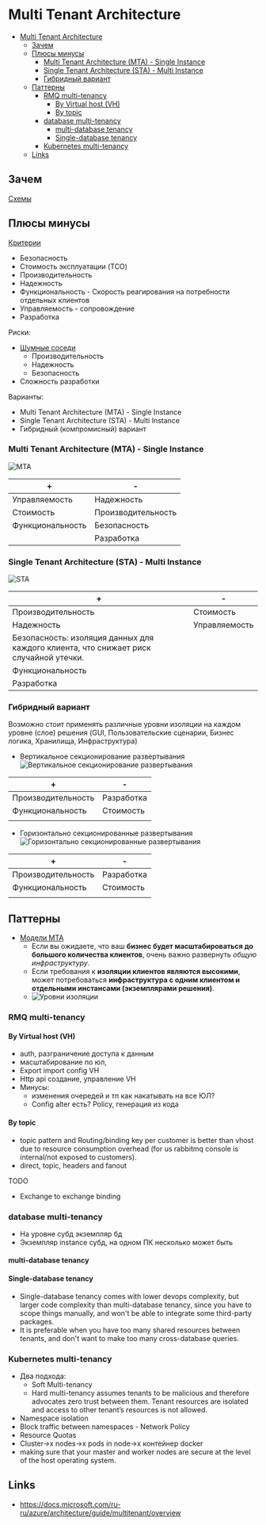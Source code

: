 # Multi Tenant Architecture

- [Multi Tenant Architecture](#multi-tenant-architecture)
	- [Зачем](#зачем)
	- [Плюсы минусы](#плюсы-минусы)
		- [Multi Tenant Architecture (MTA) - Single Instance](#multi-tenant-architecture-mta---single-instance)
		- [Single Tenant Architecture (STA) - Multi Instance](#single-tenant-architecture-sta---multi-instance)
		- [Гибридный вариант](#гибридный-вариант)
	- [Паттерны](#паттерны)
		- [RMQ multi-tenancy](#rmq-multi-tenancy)
			- [By Virtual host (VH)](#by-virtual-host-vh)
			- [By topic](#by-topic)
		- [database multi-tenancy](#database-multi-tenancy)
			- [multi-database tenancy](#multi-database-tenancy)
			- [Single-database tenancy](#single-database-tenancy)
		- [Kubernetes multi-tenancy](#kubernetes-multi-tenancy)
	- [Links](#links)

## Зачем

[Схемы](https://docs.google.com/document/d/1adNn0l5iUZFGiqMzqjup6f-DtkBPP4pnbDjRsP8M70E/edit?usp=sharing)

## Плюсы минусы

[Критерии](arch.criteria.md)

- Безопасность
- Стоимость эксплуатации (TCO)
- Производительность
- Надежность
- Функциональность - Скорость реагирования на потребности отдельных клиентов
- Управляемость - сопровождение
- Разработка

Риски:

- [Шумные соседи](https://docs.microsoft.com/ru-RU/azure/architecture/antipatterns/noisy-neighbor/noisy-neighbor)
  - Производительность
  - Надежность
  - Безопасность
- Сложность разработки

Варианты:

- Multi Tenant Architecture (MTA) - Single Instance
- Single Tenant Architecture (STA) - Multi Instance
- Гибридный (компромисный) вариант

### Multi Tenant Architecture (MTA) - Single Instance

![MTA](https://docs.microsoft.com/ru-RU/azure/architecture/guide/multitenant/considerations/media/tenancy-models/fully-multitenant-deployments.png)

| + | - |
| - | - |
| Управляемость | Надежность |
| Стоимость | Производительность  |
| Функциональность | Безопасность |
| | Разработка |

### Single Tenant Architecture (STA) - Multi Instance

![STA](https://docs.microsoft.com/ru-RU/azure/architecture/guide/multitenant/considerations/media/tenancy-models/automated-single-tenant-deployments.png)

| + | - |
| - | - |
| Производительность | Стоимость |
| Надежность | Управляемость |
| Безопасность: изоляция данных для каждого клиента, что снижает риск случайной утечки. | |
| Функциональность |  |
| Разработка | |

### Гибридный вариант

Возможно стоит применять различные уровни изоляции на каждом уровне (слое) решения (GUI, Пользовательские сценарии, Бизнес логика, Хранилища, Инфраструктура)

- Вертикальное секционирование развертывания
![Вертикальное секционирование развертывания](https://docs.microsoft.com/ru-RU/azure/architecture/guide/multitenant/considerations/media/tenancy-models/vertically-partitioned-deployments.png)

| + | - |
| - | - |
| Производительность | Разработка |
| Функциональность | Стоимость |
||  |

- Горизонтально секционированные развертывания
![Горизонтально секционированные развертывания](https://docs.microsoft.com/ru-RU/azure/architecture/guide/multitenant/considerations/media/tenancy-models/horizontally-partitioned-deployments.png)

| + | - |
| - | - |
| Производительность | Разработка |
| Функциональность | Стоимость |
||  |

## Паттерны

- [Модели MTA](https://docs.microsoft.com/ru-ru/azure/architecture/guide/multitenant/considerations/tenancy-models)
  - Если вы ожидаете, что ваш **бизнес будет масштабироваться до большого количества клиентов**, очень важно развернуть *общую инфраструктуру*.
  - Если требования к **изоляции клиентов являются высокими**, может потребоваться **инфраструктура с одним клиентом и отдельными инстансами (экземплярами решения)**.
  - ![Уровни изоляции](https://docs.microsoft.com/ru-RU/azure/architecture/guide/multitenant/considerations/media/tenancy-models/isolated-shared.png)

### RMQ multi-tenancy

#### By Virtual host (VH)

- auth, разграничение доступа к данным
- масштабирование по юл,
- Export import config VH
- Http api создание, управление VH
- Минусы:
  - изменения очередей и тп как накатывать на все ЮЛ?
  - Config alter есть? Policy, генерация из кода

#### By topic

- topic pattern and Routing/binding key per customer is better than vhost due to resource consumption overhead (for us rabbitmq console is internal/not exposed to customers).
- direct, topic, headers and fanout

TODO

- Exchange to exchange binding

### database multi-tenancy

- На уровне субд экземпляр бд
- Экземпляр instance субд, на одном ПК несколько может быть

#### multi-database tenancy

#### Single-database tenancy

- Single-database tenancy comes with lower devops complexity, but larger code complexity than multi-database tenancy, since you have to scope things manually, and won't be able to integrate some third-party packages.
- It is preferable when you have too many shared resources between tenants, and don't want to make too many cross-database queries.

### Kubernetes multi-tenancy

- Два подхода:
	- Soft Multi-tenancy
	- Hard multi-tenancy assumes tenants to be malicious and therefore advocates zero trust between them. Tenant resources are isolated and access to other tenant’s resources is not allowed.
- Namespace isolation
- Block traffic between namespaces - Network Policy
- Resource Quotas
- Cluster->x nodes->x pods in node->x контейнер docker
- making sure that your master and worker nodes are secure at the level of the host operating system.

## Links

- https://docs.microsoft.com/ru-ru/azure/architecture/guide/multitenant/overview
